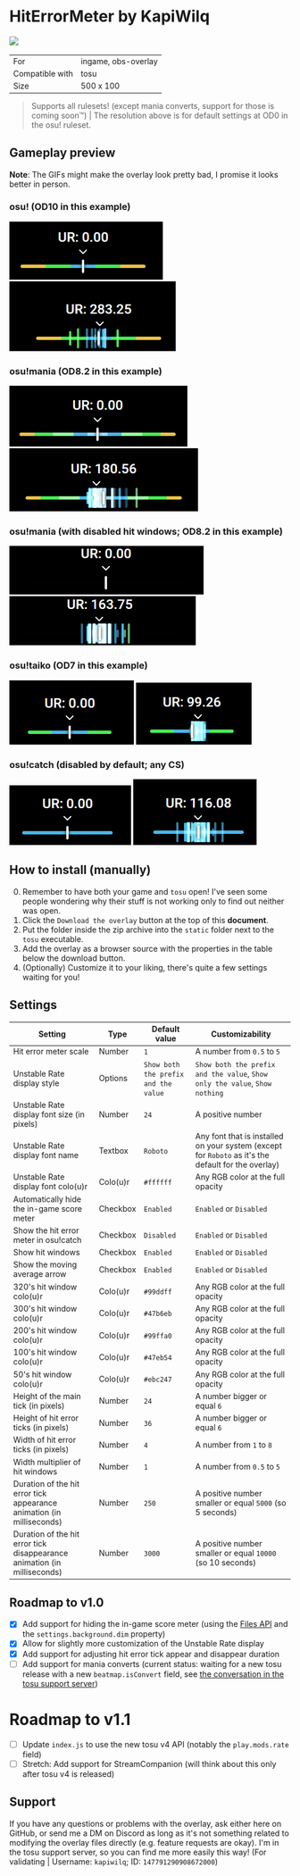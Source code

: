 # HitErrorMeter by KapiWilq

<a href="https://github.com/KapiWilq/HitErrorMeter/releases/latest/download/HitErrorMeter.by.KapiWilq.zip" target="_blank"><img height="35" src="https://img.shields.io/badge/Download_the_overlay-67A564?style=for-the-badge" /></a>

|                 |                     |
| --------------- | ------------------- |
| For             | ingame, obs-overlay |
| Compatible with | tosu                |
| Size            | 500 x 100           |

> Supports all rulesets! (except mania converts, support for those is coming soon™) | The resolution above is for default settings at OD0 in the osu! ruleset.

## Gameplay preview

**Note**: The GIFs might make the overlay look pretty bad, I promise it looks better in person.

### osu! (OD10 in this example)

<img src=".github/images/osu_ruleset.png">  <img src=".github/gifs/osu_ruleset.gif">

### osu!mania (OD8.2 in this example)

<img src=".github/images/mania_ruleset.png">  <img src=".github/gifs/mania_ruleset.gif">

### osu!mania (with disabled hit windows; OD8.2 in this example)

<img src=".github/images/mania_ruleset_no-hitwindows.png">  <img src=".github/gifs/mania_ruleset_no-hitwindows.gif">

### osu!taiko (OD7 in this example)

<img src=".github/images/taiko_ruleset.png">  <img src=".github/gifs/taiko_ruleset.gif">

### osu!catch (disabled by default; any CS)

<img src=".github/images/catch_ruleset.png">  <img src=".github/gifs/catch_ruleset.gif">

## How to install (manually)

0. Remember to have both your game and `tosu` open! I've seen some people wondering why their stuff is not working only to find out neither was open.
1. Click the `Download the overlay` button at the top of this **document**.
2. Put the folder inside the zip archive into the `static` folder next to the `tosu` executable.
3. Add the overlay as a browser source with the properties in the table below the download button.
4. (Optionally) Customize it to your liking, there's quite a few settings waiting for you!

## Settings

| Setting                                                                  | Type     | Default value                        | Customizability                                                                                     |
| ------------------------------------------------------------------------ | -------- | ------------------------------------ | --------------------------------------------------------------------------------------------------- |
| Hit error meter scale                                                    | Number   | `1`                                  | A number from `0.5` to `5`                                                                          |
| Unstable Rate display style                                              | Options  | `Show both the prefix and the value` | `Show both the prefix and the value`, `Show only the value`, `Show nothing`                         |
| Unstable Rate display font size (in pixels)                              | Number   | `24`                                 | A positive number                                                                                   |
| Unstable Rate display font name                                          | Textbox  | `Roboto`                             | Any font that is installed on your system (except for `Roboto` as it's the default for the overlay) |
| Unstable Rate display font colo(u)r                                      | Colo(u)r | `#ffffff`                            | Any RGB color at the full opacity
| Automatically hide the in-game score meter                               | Checkbox | `Enabled`                            | `Enabled` or `Disabled`                                                                             |
| Show the hit error meter in osu!catch                                    | Checkbox | `Disabled`                           | `Enabled` or `Disabled`                                                                             |
| Show hit windows                                                         | Checkbox | `Enabled`                            | `Enabled` or `Disabled`                                                                             |
| Show the moving average arrow                                            | Checkbox | `Enabled`                            | `Enabled` or `Disabled`                                                                             |
| 320's hit window colo(u)r                                                | Colo(u)r | `#99ddff`                            | Any RGB color at the full opacity                                                                   |
| 300's hit window colo(u)r                                                | Colo(u)r | `#47b6eb`                            | Any RGB color at the full opacity                                                                   |
| 200's hit window colo(u)r                                                | Colo(u)r | `#99ffa0`                            | Any RGB color at the full opacity                                                                   |
| 100's hit window colo(u)r                                                | Colo(u)r | `#47eb54`                            | Any RGB color at the full opacity                                                                   |
| 50's hit window colo(u)r                                                 | Colo(u)r | `#ebc247`                            | Any RGB color at the full opacity                                                                   |
| Height of the main tick (in pixels)                                      | Number   | `24`                                 | A number bigger or equal `6`                                                                        |
| Height of hit error ticks (in pixels)                                    | Number   | `36`                                 | A number bigger or equal `6`                                                                        |
| Width of hit error ticks (in pixels)                                     | Number   | `4`                                  | A number from `1` to `8`                                                                            |
| Width multiplier of hit windows                                          | Number   | `1`                                  | A number from `0.5` to `5`                                                                          |
| Duration of the hit error tick appearance animation (in milliseconds)    | Number   | `250`                                | A positive number smaller or equal `5000` (so 5 seconds)                                            |
| Duration of the hit error tick disappearance animation (in milliseconds) | Number   | `3000`                               | A positive number smaller or equal `10000` (so 10 seconds)                                          |

## Roadmap to v1.0
- [X] Add support for hiding the in-game score meter (using the [Files API](https://github.com/tosuapp/tosu/wiki#files-api) and the `settings.background.dim` property)
- [X] Allow for slightly more customization of the Unstable Rate display
- [X] Add support for adjusting hit error tick appear and disappear duration
- [ ] Add support for mania converts (current status: waiting for a new tosu release with a new `beatmap.isConvert` field, see [the conversation in the tosu support server](https://discord.com/channels/1056534107330445362/1185957776665628764/1302703274125824102))

# Roadmap to v1.1
- [ ] Update `index.js` to use the new tosu v4 API (notably the `play.mods.rate` field)
- [ ] Stretch: Add support for StreamCompanion (will think about this only after tosu v4 is released)

## Support

If you have any questions or problems with the overlay, ask either here on GitHub, or send me a DM on Discord as long as it's not something related to modifying the overlay files directly (e.g. feature requests are okay). I'm in the tosu support server, so you can find me more easily this way! (For validating | Username: `kapiwilq`; ID: `147791290908672000`)
